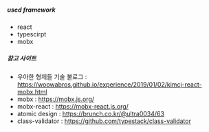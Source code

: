 ##### used framework
- react
- typescirpt
- mobx

##### 참고 사이트
- 우아한 형제들 기술 불로그 : https://woowabros.github.io/experience/2019/01/02/kimcj-react-mobx.html
- mobx : https://mobx.js.org/
- mobx-react : https://mobx-react.js.org/
- atomic design : https://brunch.co.kr/@ultra0034/63
- class-validator : https://github.com/typestack/class-validator
